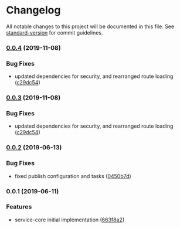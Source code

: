 # Changelog

All notable changes to this project will be documented in this file. See [standard-version](https://github.com/conventional-changelog/standard-version) for commit guidelines.

### [0.0.4](https://github.com/ryexley/service-core/compare/v0.0.2...v0.0.4) (2019-11-08)


### Bug Fixes

* updated dependencies for security, and rearranged route loading ([c29dc54](https://github.com/ryexley/service-core/commit/c29dc546dd6f7a91da944cc6e4ac060426542a11))

### [0.0.3](https://github.com/ryexley/service-core/compare/v0.0.2...v0.0.3) (2019-11-08)


### Bug Fixes

* updated dependencies for security, and rearranged route loading ([c29dc54](https://github.com/ryexley/service-core/commit/c29dc546dd6f7a91da944cc6e4ac060426542a11))

### [0.0.2](https://github.com/ryexley/service-core/compare/v0.0.1...v0.0.2) (2019-06-13)


### Bug Fixes

* fixed publish configuration and tasks ([0450b7d](https://github.com/ryexley/service-core/commit/0450b7d))



### 0.0.1 (2019-06-11)


### Features

* service-core initial implementation ([663f8a2](https://github.com/ryexley/service-core/commit/663f8a2))
